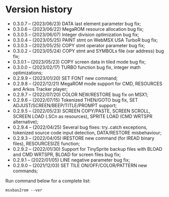 # Version history

- 0.3.0.7 – (2023/06/23) DATA last element parameter bug fix;
- 0.3.0.6 – (2023/06/22) MegaROM resource allocation bug fix;
- 0.3.0.5 – (2023/06/07) Integer division optimization bug fix;
- 0.3.0.4 – (2023/05/25) PAINT stmt on WebMSX USA TurboR bug fix;
- 0.3.0.3 – (2023/05/25) COPY stmt operator parameter bug fix;
- 0.3.0.2 – (2023/05/24) COPY stmt and SYMBOLs file (var address) bug fix;
- 0.3.0.1 – (2023/05/23) COPY screen data in tiled mode bug fix;
- 0.3.0.0 – (2023/02/17) TURBO function bug fix, integer math optimizations;
- 0.2.9.9 – (2023/01/20) SET FONT new command;
- 0.2.9.8 – (2022/12/21) MegaROM mode support for CMD, RESOURCES and Arkos Tracker player;
- 0.2.9.7 – (2022/07/20) COLOR NEW/RESTORE bug fix on MSX1;
- 0.2.9.6 – (2022/07/15) Tokenized THEN/GOTO bug fix, SET ADJUST/SCREEN/BEEP/TITLE/PROMPT support;
- 0.2.9.5 – (2022/05/23) SCREEN COPY/PASTE, SCREEN SCROLL, SCREEN LOAD (.SCn as resources), SPRITE LOAD (CMD WRTSPR alternative);
- 0.2.9.4 – (2022/04/25) Several bug fixes: try..catch exceptions,              tokenized source code input detection, DATA/RESTORE misbehaviour;
- 0.2.9.3 – (2022/04/05) IRESTORE new command (for IREAD binary files), RESOURCESIZE function;
- 0.2.9.2 – (2022/01/30) Support for TinySprite backup files with BLOAD and CMD WRTSPR, BLOAD for screen files bug fix;
- 0.2.9.1 – (2022/01/05) LINE negative parameter bug fix;
- 0.2.9.0 – (2021/12/03) SET TILE ON/OFF/COLOR/PATTERN new commands;

Run command below for a complete list:

	msxbas2rom --ver

